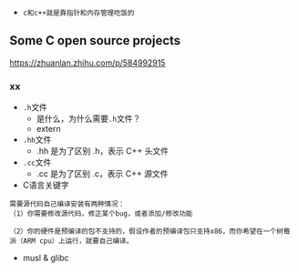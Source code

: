 - `c和c++就是靠指针和内存管理吃饭的`

## Some C open source projects
https://zhuanlan.zhihu.com/p/584992915


### xx
- `.h`文件
  - 是什么，为什么需要`.h`文件？
  - extern
- `.hh`文件
  - .hh 是为了区别 .h，表示 C++ 头文件
- `.cc`文件
  - .cc 是为了区别 .c，表示 C++ 源文件
- C语言关键字


```
需要源代码自己编译安装有两种情况：
（1）你需要修改源代码，修正某个bug，或者添加/修改功能

（2）你的硬件是预编译的包不支持的，假设作者的预编译包只支持x86，而你希望在一个树莓派（ARM cpu）上运行，就要自己编译。
```

- musl & glibc